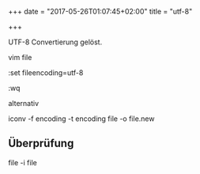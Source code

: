 +++
date = "2017-05-26T01:07:45+02:00"
title = "utf-8"

+++

UTF-8 Convertierung gelöst.

vim file

:set fileencoding=utf-8

:wq


alternativ

iconv -f encoding -t encoding file -o file.new


Überprüfung
-----------

file -i file

